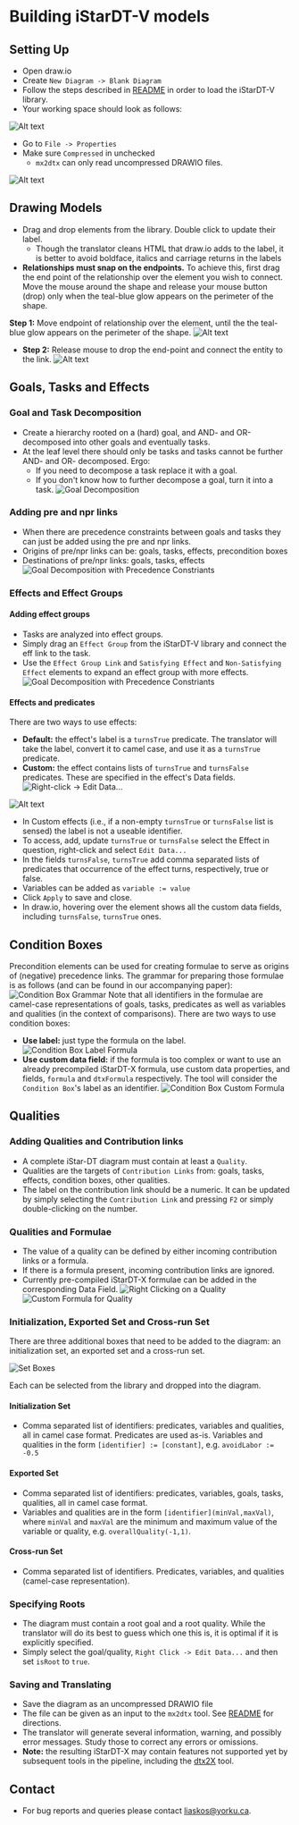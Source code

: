 # Building iStarDT-V models

## Setting Up
- Open draw.io
- Create `New Diagram -> Blank Diagram`
- Follow the steps described in [README](../README.md) in order to load the iStarDT-V library. 
- Your working space should look as follows:

![Alt text](img/workspace.png)

- Go to `File -> Properties`
- Make sure `Compressed` in unchecked
	- `mx2dtx` can only read uncompressed DRAWIO files.

![Alt text](img/Uncompressed.png)

## Drawing Models

- Drag and drop elements from the library. Double click to update their label.
	- Though the translator cleans HTML that draw.io adds to the label, it is better to avoid boldface, italics and carriage returns in the labels
- **Relationships must snap on the endpoints.** To achieve this, first drag the end point of the relationship over the element you wish to connect. Move the mouse around the shape and release your mouse button (drop) only when the teal-blue glow appears on the perimeter of the shape. 

**Step 1:** Move endpoint of relationship over the element, until the the teal-blue glow appears on the perimeter of the shape. 
![Alt text](img/Snap1.png)
 - **Step 2:** Release mouse to drop the end-point and connect the entity to the link. 
![Alt text](img/Snap2.png)


## Goals, Tasks and Effects
### Goal and Task Decomposition
- Create a hierarchy rooted on a (hard) goal, and AND- and OR-decomposed into other goals and eventually tasks.
- At the leaf level there should only be tasks and tasks cannot be further AND- and OR- decomposed. Ergo:
	- If you need to decompose a task replace it with a goal.
	- If you don't know how to further decompose a goal, turn it into a task.
![Goal Decomposition](img/GoalTree.png)
### Adding pre and npr links
- When there are precedence constraints between goals and tasks they can just be added using the pre and npr links.
- Origins of pre/npr links can be: goals, tasks, effects, precondition boxes
- Destinations of pre/npr links: goals, tasks, effects
![Goal Decomposition with Precedence Constriants](img/GoalTreePre.png)
### Effects and Effect Groups
#### Adding effect groups
- Tasks are analyzed into effect groups.
- Simply drag an `Effect Group` from the iStarDT-V library and connect the eff link to the task. 
- Use the `Effect Group Link` and `Satisfying Effect` and `Non-Satisfying Effect` elements to expand an effect group with more effects.
![Goal Decomposition with Precedence Constriants](img/GoalTreeEffects.png)
#### Effects and predicates
There are two ways to use effects:
- **Default:** the effect's label is a `turnsTrue` predicate. The translator will take the label, convert it to camel case, and use it as a `turnsTrue` predicate.
- **Custom:** the effect contains lists of `turnsTrue` and `turnsFalse` predicates. These are specified in the effect's Data fields. 
![Right-click -> Edit Data...](img/EffectRightClick.png)

![Alt text](img/EffectData.png)
- In Custom effects (i.e., if a non-empty `turnsTrue` or `turnsFalse` list is sensed) the label is not a useable identifier.
- To access, add, update `turnsTrue` or `turnsFalse` select the Effect in question, right-click and select `Edit Data...`
- In the fields `turnsFalse`, `turnsTrue` add comma separated lists of predicates that occurrence of the effect turns, respectively, true or false.
- Variables can be added as `variable := value`
- Click `Apply` to save and close.
- In draw.io, hovering over the element shows all the custom data fields, including `turnsFalse`, `turnsTrue` ones.
## Condition Boxes
Precondition elements can be used for creating formulae to serve as origins of (negative) precedence links. The grammar for preparing those formulae is as follows (and can be found in our accompanying paper):
![Condition Box Grammar](img/Grammar.png)
Note that all identifiers in the formulae are camel-case representations of goals, tasks, predicates as well as variables and qualities (in the context of comparisons).
There are two ways to use condition boxes:
* **Use label:** just type the formula on the label.
![Condition Box Label Formula](img/ConditionBoxLabel.png)
* **Use custom data field:** if the formula is too complex or want to use an already precompiled iStarDT-X formula, use custom data properties, and fields, `formula` and `dtxFormula` respectively. The tool will consider the `Condition Box`'s label as an identifier.
![Condition Box Custom Formula](img/ConditionBoxData.png)
## Qualities

### Adding Qualities and Contribution links
- A complete iStar-DT diagram must contain at least a `Quality`. 
- Qualities are the targets of `Contribution Links` from: goals, tasks, effects, condition boxes, other qualities.
- The label on the contribution link should be a numeric. It can be updated by simply selecting the `Contribution Link` and pressing `F2` or simply double-clicking on the number.
### Qualities and Formulae
- The value of a quality can be defined by either incoming contribution links or a formula.
- If there is a formula present, incoming contribution links are ignored.
- Currently pre-compiled iStarDT-X formulae can be added in the corresponding Data Field.
 ![Right Clicking on a Quality](img/QualityRightClick.png)
![Custom Formula for Quality](img/QualityData.png)
### Initialization, Exported Set and Cross-run Set
There are three additional boxes that need to be added to the diagram: an initialization set, an exported set and a cross-run set.

 ![Set Boxes](img/SetBoxes.png)


Each can be selected from the library and dropped into the diagram. 
#### Initialization Set
- Comma separated list of identifiers: predicates, variables and qualities, all in camel case format. Predicates are used as-is. Variables and qualities in the form `[identifier] := [constant]`, e.g. `avoidLabor := -0.5`
#### Exported Set
- Comma separated list of identifiers: predicates, variables, goals, tasks, qualities, all in camel case format.
- Variables and qualities are in the form `[identifier](minVal,maxVal)`, where `minVal` and `maxVal` are the minimum and maximum value of the variable or quality, e.g. `overallQuality(-1,1)`.
#### Cross-run Set
 - Comma separated list of identifiers. Predicates, variables, and qualities (camel-case representation). 
### Specifying Roots
* The diagram must contain a root goal and a root quality. While the translator will do its best to guess which one this is, it is optimal if it is explicitly specified.
* Simply select the goal/quality, `Right Click -> Edit Data...` and then set `isRoot` to `true`.
### Saving and Translating
* Save the diagram as an uncompressed DRAWIO file
* The file can be given as an input to the `mx2dtx` tool. See [README](../README.md) for directions.
* The translator will generate several information, warning, and possibly error messages. Study those to correct any errors or omissions.
* **Note:** the resulting iStarDT-X may contain features not supported yet by subsequent tools in the pipeline, including the [dtx2X](https://github.com/cmg-yorku/dtx2X) tool.

## Contact

- For bug reports and queries please contact [liaskos@yorku.ca](liaskos@yorku.ca).  
